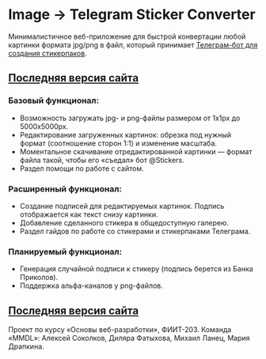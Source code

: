 # Image → Telegram Sticker Converter
Минималистичное веб-приложение для быстрой конвертации любой картинки формата jpg/png в файл, который принимает [Телеграм-бот для создания стикерпаков](https://t.me/Stickers).

## [Последняя версия сайта](https://tsfm-mmdl.herokuapp.com/)  

### Базовый функционал:
- Возможность загружать jpg- и png-файлы размером от 1х1px до 5000х5000рх.
- Редактирование загруженных картинок: обрезка под нужный формат (соотношение сторон 1:1) и изменение масштаба.
- Моментальное скачивание отредактированной картинки — формат файла такой, чтобы его «съедал» бот @Stickers.
- Раздел помощи по работе с сайтом.

### Расширенный функционал:
- Создание подписей для редактируемых картинок. Подпись отображается как текст снизу картинки.
- Добавление сделанного стикера в общедоступную галерею.
- Раздел гайдов по работе со стикерами и стикерпаками Телеграма.

### Планируемый функционал:
- Генерация случайной подписи к стикеру (подпись берется из Банка Приколов).
- Поддержка альфа-каналов у png-файлов.

## [Последняя версия сайта](https://tsfm-mmdl.herokuapp.com/)  

 Проект по курсу «Основы веб-разработки», ФИИТ-203. 
 Команда «MMDL»: Алексей Соколков, Диляра Фатыхова, Михаил Ланец, Мария Драпкина.
